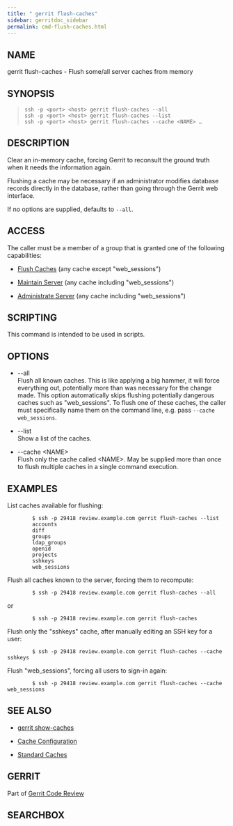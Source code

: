 ```yaml
---
title: " gerrit flush-caches"
sidebar: gerritdoc_sidebar
permalink: cmd-flush-caches.html
---
```

## NAME

gerrit flush-caches - Flush some/all server caches from memory

## SYNOPSIS

> 
> 
>     ssh -p <port> <host> gerrit flush-caches --all
>     ssh -p <port> <host> gerrit flush-caches --list
>     ssh -p <port> <host> gerrit flush-caches --cache <NAME> …

## DESCRIPTION

Clear an in-memory cache, forcing Gerrit to reconsult the ground truth
when it needs the information again.

Flushing a cache may be necessary if an administrator modifies database
records directly in the database, rather than going through the Gerrit
web interface.

If no options are supplied, defaults to `--all`.

## ACCESS

The caller must be a member of a group that is granted one of the
following capabilities:

  - [Flush Caches](access-control.html#capability_flushCaches) (any
    cache except "web\_sessions")

  - [Maintain Server](access-control.html#capability_maintainServer)
    (any cache including "web\_sessions")

  - [Administrate
    Server](access-control.html#capability_administrateServer) (any
    cache including "web\_sessions")

## SCRIPTING

This command is intended to be used in scripts.

## OPTIONS

  - \--all  
    Flush all known caches. This is like applying a big hammer, it will
    force everything out, potentially more than was necessary for the
    change made. This option automatically skips flushing potentially
    dangerous caches such as "web\_sessions". To flush one of these
    caches, the caller must specifically name them on the command line,
    e.g. pass `--cache web_sessions`.

  - \--list  
    Show a list of the caches.

  - \--cache \<NAME\>  
    Flush only the cache called \<NAME\>. May be supplied more than once
    to flush multiple caches in a single command execution.

## EXAMPLES

List caches available for flushing:

``` 
        $ ssh -p 29418 review.example.com gerrit flush-caches --list
        accounts
        diff
        groups
        ldap_groups
        openid
        projects
        sshkeys
        web_sessions
```

Flush all caches known to the server, forcing them to recompute:

``` 
        $ ssh -p 29418 review.example.com gerrit flush-caches --all
```

or

``` 
        $ ssh -p 29418 review.example.com gerrit flush-caches
```

Flush only the "sshkeys" cache, after manually editing an SSH key for a
user:

``` 
        $ ssh -p 29418 review.example.com gerrit flush-caches --cache sshkeys
```

Flush "web\_sessions", forcing all users to sign-in
again:

``` 
        $ ssh -p 29418 review.example.com gerrit flush-caches --cache web_sessions
```

## SEE ALSO

  - [gerrit show-caches](cmd-show-caches.html)

  - [Cache Configuration](config-gerrit.html#cache)

  - [Standard Caches](config-gerrit.html#cache_names)

## GERRIT

Part of [Gerrit Code Review](index.html)

## SEARCHBOX

